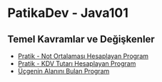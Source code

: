 # PatikaDev - Java101

## Temel Kavramlar ve Değişkenler

- [Pratik - Not Ortalaması Hesaplayan Program](https://github.com/aliulu0/PatikaDev-Java/tree/main/PATIKA-JAVA/Not%20Ortalamas%C4%B1%20Hesaplayan%20Program)
- [Pratik - KDV Tutarı Hesaplayan Program](https://github.com/aliulu0/PatikaDev-Java/blob/main/PATIKA-JAVA/KDV%20Tutar%C4%B1%20Hesaplayan%20Program)
- [Üçgenin Alanını Bulan Program](https://github.com/aliulu0/PatikaDev-Java/tree/main/PATIKA-JAVA/%C3%9C%C3%A7genin%20Alan%C4%B1n%C4%B1%20Bulan%20Program)
 
